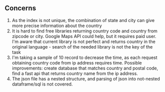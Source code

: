 ## Concerns
1. As the index is not unique, the combination of state and city can give more precise information about the country
2. It is hard to find free libraries returning country code and country from zipcode or city. Google Maps API could help, but it requires paid user. I'm aware that current library is not perfect and returns country in the original language - search of the needed library is not the key of the task
3. I'm taking a sample of 10 record to decrease the time, as each request obtaining country code from ip address requires time. Possible improvements: create database that matches country and postal code, find a fast api that returns country name from the ip address.
4. The json file has a nested structure, and parsing of json into not-nested dataframe/sql is not covered.
